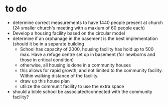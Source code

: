 # to do

* determine correct measurements to have 1440 people present at church (24 smaller church's meeting with a maxium of 60 people each)
* Develop a housing facility based on the circular model
* determine if an orphanage in the basement is the best implementation (should it be in a separate building
    * School has capacity of 2000, housing facility has hold up to 500 max. Have a refuge centre set up in basement (for newborns and those in critical condition)
    * otherwise, all housing is done in a community houses
    * this allows for rapid growth, and not limited to the community facility. Within walking distance of the facility.
    * draw up this house plan
    * utilize the communit facility to use the extra space
* should a bible school be associated/connected with the community facility?

